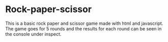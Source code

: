 # Rock-paper-scissor

This is a basic rock paper and scissor game made with html and javascript. The game goes for 5 rounds and the results for each round can be seen in the console under inspect.
